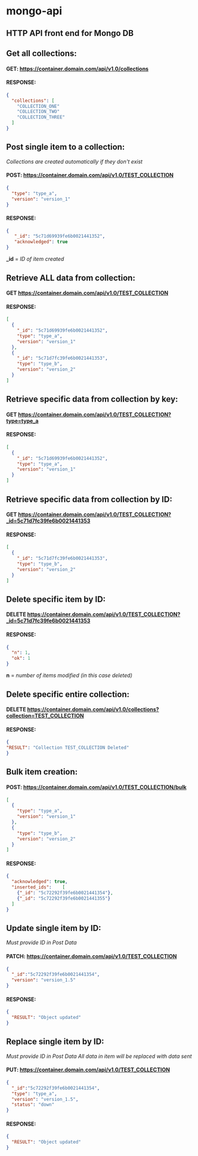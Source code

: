 # mongo-api
## HTTP API front end for Mongo DB

## Get all collections:
#### GET: https://container.domain.com/api/v1.0/collections
#### RESPONSE: 
```json
{
  "collections": [
    "COLLECTION_ONE" 
    "COLLECTION_TWO" 
    "COLLECTION_THREE"
  ]
}
```



## Post single item to a collection:
*Collections are created automatically if they don't exist*
#### POST: https://container.domain.com/api/v1.0/TEST_COLLECTION
```json
{
  "type": "type_a",
  "version": "version_1"
}
```
#### RESPONSE: 
```json
{
   "_id": "5c71d69939fe6b0021441352",
   "acknowledged": true
}
```
**_id** = *ID of item created*



## Retrieve ALL data from collection:
#### GET https://container.domain.com/api/v1.0/TEST_COLLECTION
#### RESPONSE:
```json
[
  {
    "_id": "5c71d69939fe6b0021441352",
    "type": "type_a",
    "version": "version_1"
  },
  {
    "_id": "5c71d7fc39fe6b0021441353",
    "type": "type_b",
    "version": "version_2"
  }
]
```



## Retrieve specific data from collection by key:
#### GET https://container.domain.com/api/v1.0/TEST_COLLECTION?type=type_a
#### RESPONSE:
```json
[
  {
    "_id": "5c71d69939fe6b0021441352",
    "type": "type_a",
    "version": "version_1"
  }
]
```



## Retrieve specific data from collection by ID:
#### GET https://container.domain.com/api/v1.0/TEST_COLLECTION?_id=5c71d7fc39fe6b0021441353
#### RESPONSE:
```json
[
  {
    "_id": "5c71d7fc39fe6b0021441353",
    "type": "type_b",
    "version": "version_2"
  }
]
```



## Delete specific item by ID:
#### DELETE  https://container.domain.com/api/v1.0/TEST_COLLECTION?_id=5c71d7fc39fe6b0021441353
#### RESPONSE:
```json
{
  "n": 1,
  "ok": 1
}
```
**n** = *number of items modified (in this case deleted)*



## Delete specific entire collection:
#### DELETE  https://container.domain.com/api/v1.0/collections?collection=TEST_COLLECTION
#### RESPONSE:
```json
{
"RESULT": "Collection TEST_COLLECTION Deleted"
}
```



## Bulk item creation:
#### POST: https://container.domain.com/api/v1.0/TEST_COLLECTION/bulk
```json
[
  {
    "type": "type_a",
    "version": "version_1"
  },
  {
    "type": "type_b",
    "version": "version_2"
  }
]
```
#### RESPONSE: 
```json
{
  "acknowledged": true,
  "inserted_ids":    [
    {"_id": "5c72292f39fe6b0021441354"},
    {"_id": "5c72292f39fe6b0021441355"}
  ]
}
```



## Update single item by ID:
*Must provide ID in Post Data*
#### PATCH: https://container.domain.com/api/v1.0/TEST_COLLECTION
```json
{
  "_id":"5c72292f39fe6b0021441354",
  "version": "version_1.5"
}
```
#### RESPONSE: 
```json
{
  "RESULT": "Object updated"
}
```



## Replace single item by ID:
*Must provide ID in Post Data*
*All data in item will be replaced with data sent*
#### PUT: https://container.domain.com/api/v1.0/TEST_COLLECTION
```json
{
  "_id":"5c72292f39fe6b0021441354",
  "type": "type_a",
  "version": "version_1.5",
  "status": "down"
}
```
#### RESPONSE: 
```json
{
  "RESULT": "Object updated"
}
```
